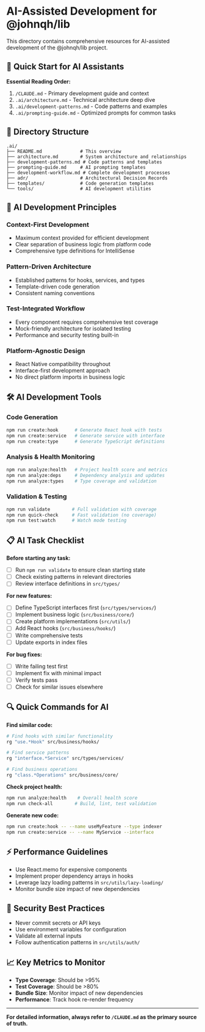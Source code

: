 # AI-Assisted Development for @johnqh/lib

This directory contains comprehensive resources for AI-assisted development of the @johnqh/lib project.

## 🚀 Quick Start for AI Assistants

**Essential Reading Order:**
1. `/CLAUDE.md` - Primary development guide and context
2. `.ai/architecture.md` - Technical architecture deep dive
3. `.ai/development-patterns.md` - Code patterns and examples
4. `.ai/prompting-guide.md` - Optimized prompts for common tasks

## 📁 Directory Structure

```
.ai/
├── README.md              # This overview
├── architecture.md        # System architecture and relationships
├── development-patterns.md # Code patterns and templates
├── prompting-guide.md     # AI prompting templates
├── development-workflow.md # Complete development processes
├── adr/                   # Architectural Decision Records
├── templates/             # Code generation templates
└── tools/                 # AI development utilities
```

## 🎯 AI Development Principles

### **Context-First Development**
- Maximum context provided for efficient development
- Clear separation of business logic from platform code
- Comprehensive type definitions for IntelliSense

### **Pattern-Driven Architecture**
- Established patterns for hooks, services, and types
- Template-driven code generation
- Consistent naming conventions

### **Test-Integrated Workflow**
- Every component requires comprehensive test coverage
- Mock-friendly architecture for isolated testing
- Performance and security testing built-in

### **Platform-Agnostic Design**
- React Native compatibility throughout
- Interface-first development approach
- No direct platform imports in business logic

## 🛠️ AI Development Tools

### Code Generation
```bash
npm run create:hook      # Generate React hook with tests
npm run create:service   # Generate service with interface
npm run create:type      # Generate TypeScript definitions
```

### Analysis & Health Monitoring
```bash
npm run analyze:health   # Project health score and metrics
npm run analyze:deps     # Dependency analysis and updates
npm run analyze:types    # Type coverage and validation
```

### Validation & Testing
```bash
npm run validate        # Full validation with coverage
npm run quick-check     # Fast validation (no coverage)
npm run test:watch      # Watch mode testing
```

## 📋 AI Task Checklist

**Before starting any task:**
- [ ] Run `npm run validate` to ensure clean starting state
- [ ] Check existing patterns in relevant directories
- [ ] Review interface definitions in `src/types/`

**For new features:**
- [ ] Define TypeScript interfaces first (`src/types/services/`)
- [ ] Implement business logic (`src/business/core/`)
- [ ] Create platform implementations (`src/utils/`)
- [ ] Add React hooks (`src/business/hooks/`)
- [ ] Write comprehensive tests
- [ ] Update exports in index files

**For bug fixes:**
- [ ] Write failing test first
- [ ] Implement fix with minimal impact
- [ ] Verify tests pass
- [ ] Check for similar issues elsewhere

## 🔍 Quick Commands for AI

**Find similar code:**
```bash
# Find hooks with similar functionality
rg "use.*Hook" src/business/hooks/

# Find service patterns
rg "interface.*Service" src/types/services/

# Find business operations
rg "class.*Operations" src/business/core/
```

**Check project health:**
```bash
npm run analyze:health    # Overall health score
npm run check-all        # Build, lint, test validation
```

**Generate new code:**
```bash
npm run create:hook -- --name useMyFeature --type indexer
npm run create:service -- --name MyService --interface
```

## ⚡ Performance Guidelines

- Use React.memo for expensive components
- Implement proper dependency arrays in hooks
- Leverage lazy loading patterns in `src/utils/lazy-loading/`
- Monitor bundle size impact of new dependencies

## 🔐 Security Best Practices

- Never commit secrets or API keys
- Use environment variables for configuration
- Validate all external inputs
- Follow authentication patterns in `src/utils/auth/`

## 📈 Key Metrics to Monitor

- **Type Coverage**: Should be >95%
- **Test Coverage**: Should be >80%
- **Bundle Size**: Monitor impact of new dependencies
- **Performance**: Track hook re-render frequency

---

**For detailed information, always refer to `/CLAUDE.md` as the primary source of truth.**